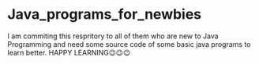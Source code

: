 # Java_programs_for_newbies
I am commiting this respritory to all of them who are new to Java Programming and need some source code of some basic java programs to learn better.
HAPPY LEARNING😉😉😉
